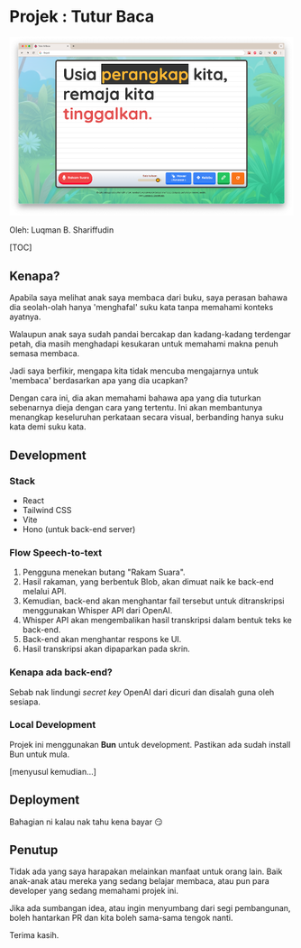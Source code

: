 # Projek : Tutur Baca

![Screenshot](/docs/screen.png)

Oleh: Luqman B. Shariffudin

[TOC]

## Kenapa?

Apabila saya melihat anak saya membaca dari buku, saya perasan bahawa dia seolah-olah hanya 'menghafal' suku kata tanpa memahami konteks ayatnya.

Walaupun anak saya sudah pandai bercakap dan kadang-kadang terdengar petah, dia masih menghadapi kesukaran untuk memahami makna penuh semasa membaca.

Jadi saya berfikir, mengapa kita tidak mencuba mengajarnya untuk 'membaca' berdasarkan apa yang dia ucapkan?

Dengan cara ini, dia akan memahami bahawa apa yang dia tuturkan sebenarnya dieja dengan cara yang tertentu. Ini akan membantunya menangkap keseluruhan perkataan secara visual, berbanding hanya suku kata demi suku kata.

## Development

### Stack

- React
- Tailwind CSS
- Vite
- Hono (untuk back-end server)

### Flow Speech-to-text

1. Pengguna menekan butang "Rakam Suara".
2. Hasil rakaman, yang berbentuk Blob, akan dimuat naik ke back-end melalui API.
3. Kemudian, back-end akan menghantar fail tersebut untuk ditranskripsi menggunakan Whisper API dari OpenAI.
4. Whisper API akan mengembalikan hasil transkripsi dalam bentuk teks ke back-end.
5. Back-end akan menghantar respons ke UI.
6. Hasil transkripsi akan dipaparkan pada skrin.

### Kenapa ada back-end?

Sebab nak lindungi *secret key* OpenAI dari dicuri dan disalah guna oleh sesiapa.

### Local Development

Projek ini menggunakan **Bun** untuk development. Pastikan ada sudah install Bun untuk mula.

[menyusul kemudian...]

## Deployment

Bahagian ni kalau nak tahu kena bayar 😏

## Penutup

Tidak ada yang saya harapakan melainkan manfaat untuk orang lain. Baik anak-anak atau mereka yang sedang belajar membaca, atau pun para developer yang sedang memahami projek ini.

Jika ada sumbangan idea, atau ingin menyumbang dari segi pembangunan, boleh hantarkan PR dan kita boleh sama-sama tengok nanti.

Terima kasih.
